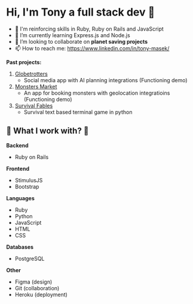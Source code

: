 # Hi, I'm Tony a full stack dev 👋

- 🦾 I'm reinforcing skills in Ruby, Ruby on Rails and JavaScript
- 🌱 I’m currently learning Express.js and Node.js
- 👯 I’m looking to collaborate on **planet saving projects**
- 📫 How to reach me: https://www.linkedin.com/in/tony-masek/

**Past projects:**
  1. [Globetrotters](https://github.com/TheCodeSommelier/globetrotters)
      - Social media app with AI planning integrations (Functioning demo)
  1. [Monsters Market](https://github.com/s777yab/monsters-market)
      - An app for booking monsters with geolocation integratioins (Functioning demo)
  1. [Survival Fables](https://github.com/TheCodeSommelier/Survival-Fables)
       - Survival text based terminal game in python

## 📗 What I work with? 📗
**Backend**
  - Ruby on Rails
    
**Frontend**
  - StimulusJS
  - Bootstrap

**Languages**
  - Ruby
  - Python
  - JavaScript
  - HTML
  - CSS

**Databases**
  - PostgreSQL

**Other**
  - Figma (design)
  - Git (collaboration)
  - Heroku (deployment)
